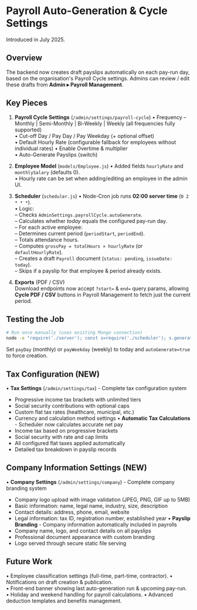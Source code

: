# Payroll Auto-Generation & Cycle Settings

Introduced in July 2025.

## Overview
The backend now creates draft payslips automatically on each pay-run day, based on the organisation's Payroll Cycle settings.  Admins can review / edit these drafts from **Admin ▸ Payroll Management**.

## Key Pieces
1. **Payroll Cycle Settings** (`/admin/settings/payroll-cycle`)
   • Frequency – Monthly | Semi-Monthly | Bi-Weekly | Weekly (all frequencies fully supported)  
   • Cut-off Day / Pay Day / Pay Weekday (+ optional offset)  
   • Default Hourly Rate (configurable fallback for employees without individual rates)
   • Enable Overtime & multiplier  
   • Auto-Generate Payslips (switch)

2. **Employee Model** (`models/Employee.js`)
   • Added fields `hourlyRate` and `monthlySalary` (defaults 0).  
   • Hourly rate can be set when adding/editing an employee in the admin UI.

3. **Scheduler** (`scheduler.js`)
   • Node-Cron job runs **02:00 server time** (`0 2 * * *`).  
   • Logic:  
     – Checks `AdminSettings.payrollCycle.autoGenerate`.  
     – Calculates whether *today* equals the configured pay-run day.  
     – For each active employee:  
       – Determines current period (`periodStart`, `periodEnd`).  
       – Totals attendance hours.  
       – Computes `grossPay = totalHours × hourlyRate` (or `defaultHourlyRate`).  
       – Creates a draft `Payroll` document (`status: pending`, `issueDate: today`).  
       – Skips if a payslip for that employee & period already exists.

4. **Exports** (PDF / CSV)  
   Download endpoints now accept `?start=` & `end=` query params, allowing **Cycle PDF / CSV** buttons in Payroll Management to fetch just the current period.

## Testing the Job
```bash
# Run once manually (uses existing Mongo connection)
node -e "require('./server'); const s=require('./scheduler'); s.generatePayslips().then(()=>process.exit());"
```
Set `payDay` (monthly) or `payWeekday` (weekly) to today and `autoGenerate=true` to force creation.

## Tax Configuration (NEW)
• **Tax Settings** (`/admin/settings/tax`) - Complete tax configuration system
  - Progressive income tax brackets with unlimited tiers
  - Social security contributions with optional caps
  - Custom flat tax rates (healthcare, municipal, etc.)
  - Currency and calculation method settings
• **Automatic Tax Calculations** - Scheduler now calculates accurate net pay
  - Income tax based on progressive brackets
  - Social security with rate and cap limits
  - All configured flat taxes applied automatically
  - Detailed tax breakdown in payslip records

## Company Information Settings (NEW)
• **Company Settings** (`/admin/settings/company`) - Complete company branding system
  - Company logo upload with image validation (JPEG, PNG, GIF up to 5MB)
  - Basic information: name, legal name, industry, size, description
  - Contact details: address, phone, email, website
  - Legal information: tax ID, registration number, established year
• **Payslip Branding** - Company information automatically included in payrolls
  - Company name, logo, and contact details on all payslips
  - Professional document appearance with custom branding
  - Logo served through secure static file serving

## Future Work
• Employee classification settings (full-time, part-time, contractor).
• Notifications on draft creation & publication.  
• Front-end banner showing last auto-generation run & upcoming pay-run.
• Holiday and weekend handling for payroll calculations.
• Advanced deduction templates and benefits management. 